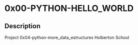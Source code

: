 # 0x00-PYTHON-HELLO_WORLD                                                   

## Description 
Project 0x04-python-more_data_estructures Holberton School


